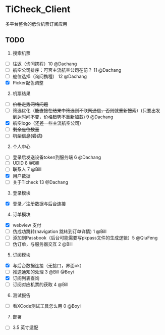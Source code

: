TiCheck_Client
==============

多平台整合的低价机票订阅应用

TODO
---------------
1. 搜索机票
 - [ ] 往返（询问携程）10 @Dachang
 - [ ] 航空公司排序：可否主流航空公司在前？ 11 @Dachang
 - [ ] 舱位选择（询问携程） 12 @Dachang
 - [x] Picker配色调整
2. 机票结果
 - [ ] ~~价格走势网络问题~~
 - [ ] 筛选优化（~~能直接在结果中筛选则不联网通信，否则就重新搜索~~）(只要出发到达时间不变，价格趋势不重新加载) 9 @Dachang
 - [x] 航空logo（还差一些主流航空公司）
 - [ ] ~~剩余座位数量~~
 - [ ] ~~机型信息(尝试)~~
2. 个人中心
 - [ ] 登录后发送设备token到服务端 6 @Dachang
 - [ ] UDID  8 @Bill
 - [ ] 联系人 7 @Bill
 - [x] 用户数据
 - [ ] 关于Ticheck 13 @Dachang
3. 登录模块
 - [x] 登录／注册数据与后台连接
4. 订单模块
 - [x] webview 支付
 - [ ] 伪成功跳转(navigation 跳转到订单详情) 1 @Bill
 - [ ] 添加到Passbook（后台可能需要写pkpass文件的生成逻辑）5 @QiuFeng
 - [ ] 伪订单，与服务器交互 2 @Bill
5. 订阅模块
 - [x] 与后台数据连接（无接口，界面ok）
 - [ ] 推送通知的处理 3 @Bill @Boyi
 - [x] 订阅列表查询
 - [ ] 订阅对应机票的获取 4 @Bill
6. 测试报告
 - [ ] 看XCode测试工具怎么用 0 @Boyi
7. 部署
 - [ ] 3.5 英寸适配
